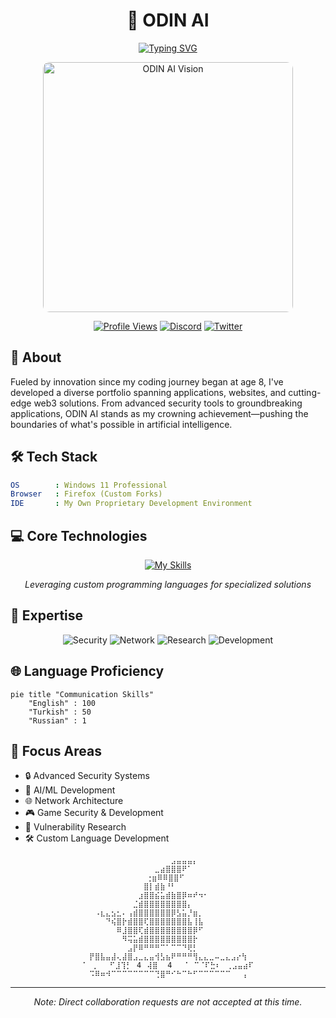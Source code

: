 <div align="center">

# 🌌 ODIN AI

[![Typing SVG](https://readme-typing-svg.herokuapp.com?font=Fira+Code&pause=1000&color=6B5CF7&random=false&width=435&lines=Transforming+Ideas+into+Reality;Innovation+Through+Intelligence;The+Future+of+AI+Development)](https://git.io/typing-svg)

<img src="https://i.pinimg.com/564x/f6/bc/e0/f6bce0108e7fd82e597e576d424ae11e.jpg" alt="ODIN AI Vision" width="400" style="border-radius: 10px;"/>

[![Profile Views](https://komarev.com/ghpvc/?username=dragonboe&style=for-the-badge&color=blueviolet)](#)
[![Discord](https://img.shields.io/badge/Discord-%237289DA.svg?style=for-the-badge&logo=discord&logoColor=white)](https://discord.gg/your-server)
[![Twitter](https://img.shields.io/badge/Twitter-%231DA1F2.svg?style=for-the-badge&logo=Twitter&logoColor=white)](https://twitter.com/your-handle)

</div>

## 🌟 About

Fueled by innovation since my coding journey began at age 8, I've developed a diverse portfolio spanning applications, websites, and cutting-edge web3 solutions. From advanced security tools to groundbreaking applications, ODIN AI stands as my crowning achievement—pushing the boundaries of what's possible in artificial intelligence.

## 🛠️ Tech Stack

```yaml
OS        : Windows 11 Professional
Browser   : Firefox (Custom Forks)
IDE       : My Own Proprietary Development Environment
```

## 💻 Core Technologies

<div align="center">

[![My Skills](https://skillicons.dev/icons?i=c,cpp,python,rust,tensorflow,docker&theme=dark)](https://skillicons.dev)

*Leveraging custom programming languages for specialized solutions*

</div>

## 🔧 Expertise

<div align="center">

![Security](https://img.shields.io/badge/Security-White%20%7C%20Black%20%7C%20Gray%20Hat-red?style=for-the-badge)
![Network](https://img.shields.io/badge/Network-Architecture%20%26%20Security-green?style=for-the-badge)
![Research](https://img.shields.io/badge/Research-CVE%20Discovery-yellow?style=for-the-badge)
![Development](https://img.shields.io/badge/Development-System%20%26%20AI-blue?style=for-the-badge)

</div>

## 🌐 Language Proficiency

```mermaid
pie title "Communication Skills"
    "English" : 100
    "Turkish" : 50
    "Russian" : 1
```

## 🎯 Focus Areas

- 🔒 Advanced Security Systems
- 🤖 AI/ML Development
- 🌐 Network Architecture
- 🎮 Game Security & Development
- 🔬 Vulnerability Research
- 🛠️ Custom Language Development

<div align="center">

```
⠀⠀⠀⠀⠀⠀⠀⠀⠀⠀⠀⠀⠀⠀⠀⣠⣤⣤⣤⡄⠀⠀⠀⠀⠀⠀⠀⠀⠀
⠀⠀⠀⠀⠀⠀⠀⠀⠀⠀⠀⠀⣀⣴⣿⣿⣿⠟⠁⠀⠀⠀⠀⠀⠀⠀⠀⠀⠀
⠀⠀⠀⠀⠀⠀⠀⠀⠀⠀⢐⣶⠿⠿⣿⣿⠋⠀⠀⠀⠀⠀⠀⠀⠀⠀⠀⠀
⠀⠀⠀⠀⠀⠀⠀⠀⠀⠀⣿⡇⣾⣷⠘⠃⠀⠀⠀⠀⠀⠀⠀⠀⠀⠀⠀⠀⠀
⠀⠀⠀⠀⠀⠀⠀⠀⠀⣰⣿⣿⣮⣥⣾⣷⣿⡿⠶⠞⠲⠂⠀⠀⠀⠀⠀⠀⠀
⠀⠀⠀⠀⠀⠀⠀⠀⣈⣾⣿⣿⣿⣿⣿⣿⣿⣿⡄⠀⠀⠀⠀⠀⠀⠀⠀⠀⠀
⠀⠠⣆⣄⣢⣂⠄⢠⣾⣿⣿⣿⣿⣿⣿⡿⣣⣥⡘⣶⡀⠀⠀⠀⠀⠀⠀⠀⠀
⠀⠀⠀⠙⢮⣿⡗⣾⣿⣿⢏⣿⣿⣿⣿⣿⣿⣿⣧⢸⣧⠀⠀⠀⠀⠀⠀⠀⠀
⠀⠀⠀⠀⠀⠿⣸⣿⣿⢏⣾⣿⣿⣿⣿⣿⣿⣿⣿⡿⠋⠀⠀⠀⠀⠀⠀⠀⠀
⠀⠀⠀⠀⠀⠀⠻⢭⣥⣾⣿⣿⣿⣿⣿⣿⣿⣿⣿⡗⠀⠀⠀⠀⠀⠀⠀⠀⠀
⠀⠀⠀⠀⠀⠀⠀⣠⡟⠿⠛⠛⠛⠉⠁⠉⠉⠙⢟⡃⠀⠀⠀⠀⠀⠀⠀⠀⠀
⡟⣿⣧⣤⣼⢄⣼⣿⣠⣀⣄⣤⢺⣣⣦⠟⠛⠛⠛⢻⣄⣄⣀⠤⣀⣄⣠⡔⢳
⠁⠀⡀⠀⠀⠋⣸⢹⡃⠀4⠀⢼⣿⠀ 4⠀⠀⠈⠀⠉⠈⠏⣓⠆⠀⢀⣠⣤⣴⠏
⠩⠿⠶⠺⠉⠉⠉⠉⠉⠉⠉⠉⢙⣿⠛⠊⠓⠉⠓⠋⠉⠉⠉⠉⠉⠉⠀⠀⢠
```

---

<i>Note: Direct collaboration requests are not accepted at this time.</i>

</div>
